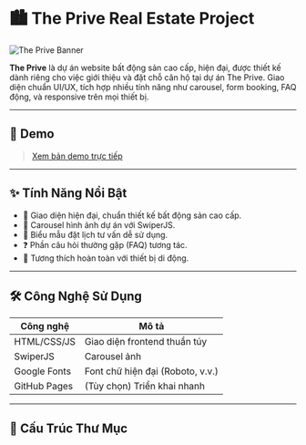 # 🏙️ The Prive Real Estate Project

![The Prive Banner](./images/hinh-anh-du-an-the-prive-min_2832025105835.jpg)

**The Prive** là dự án website bất động sản cao cấp, hiện đại, được thiết kế dành riêng cho việc giới thiệu và đặt chỗ căn hộ tại dự án The Prive. Giao diện chuẩn UI/UX, tích hợp nhiều tính năng như carousel, form booking, FAQ động, và responsive trên mọi thiết bị.

---

## 🚀 Demo

> [Xem bản demo trực tiếp](https://the-prive-project.vercel.app/)

---

## ✨ Tính Năng Nổi Bật

- 🎨 Giao diện hiện đại, chuẩn thiết kế bất động sản cao cấp.
- 📸 Carousel hình ảnh dự án với SwiperJS.
- 📝 Biểu mẫu đặt lịch tư vấn dễ sử dụng.
- ❓ Phần câu hỏi thường gặp (FAQ) tương tác.
- 📱 Tương thích hoàn toàn với thiết bị di động.

---

## 🛠️ Công Nghệ Sử Dụng

| Công nghệ      | Mô tả                             |
|---------------|----------------------------------|
| HTML/CSS/JS   | Giao diện frontend thuần túy      |
| SwiperJS      | Carousel ảnh                      |
| Google Fonts  | Font chữ hiện đại (Roboto, v.v.)  |
| GitHub Pages  | (Tùy chọn) Triển khai nhanh       |

---

## 📂 Cấu Trúc Thư Mục

